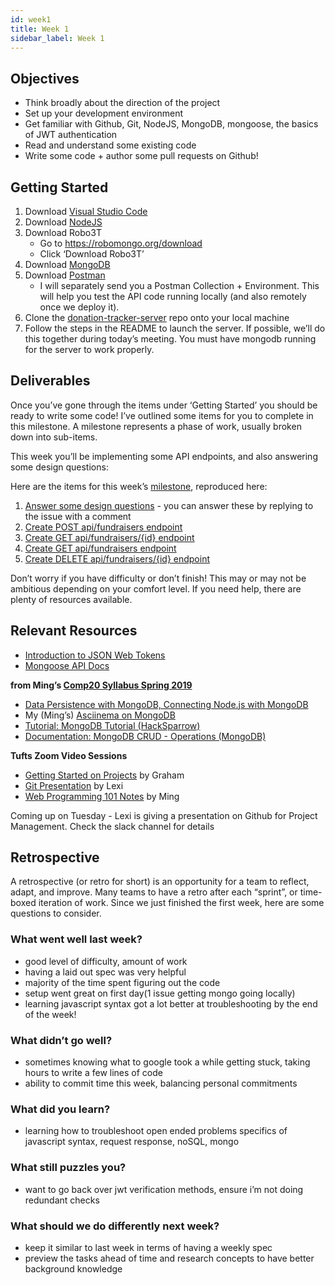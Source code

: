 ```yaml
---
id: week1
title: Week 1
sidebar_label: Week 1
---
```


## Objectives
- Think broadly about the direction of the project
- Set up your development environment
- Get familiar with Github, Git, NodeJS, MongoDB, mongoose, the basics of JWT authentication
- Read and understand some existing code
- Write some code + author some pull requests on Github!


## Getting Started
1. Download [Visual Studio Code](https://code.visualstudio.com/)
2. Download [NodeJS](https://nodejs.org/en/download/)
3. Download Robo3T
   - Go to https://robomongo.org/download
   - Click ‘Download Robo3T’
4. Download [MongoDB](https://www.mongodb.com/download-center/community)
5. Download [Postman](https://www.postman.com/downloads/)
   - I will separately send you a Postman Collection + Environment. This will help you test the API code running locally (and also remotely once we deploy it).
6. Clone the [donation-tracker-server](https://github.com/jroth01/donation-tracker-server) repo onto your local machine
7. Follow the steps in the README to launch the server. If possible, we’ll do this together during today’s meeting. You must have mongodb running for the server to work properly.

## Deliverables
Once you’ve gone through the items under ‘Getting Started’ you should be ready to write some code! I’ve outlined some items for you to complete in this milestone. A milestone represents a phase of work, usually broken down into sub-items. 

This week you’ll be implementing some API endpoints, and also answering some design questions:

Here are the items for this week’s [milestone](https://github.com/jroth01/donation-tracker-server/milestone/1), reproduced here:
1. [Answer some design questions](https://github.com/jroth01/donation-tracker-server/issues/5) - you can answer these by replying to the issue with a comment
2. [Create POST api/fundraisers endpoint](https://github.com/jroth01/donation-tracker-server/issues/1)
3. [Create GET api/fundraisers/{id} endpoint](https://github.com/jroth01/donation-tracker-server/issues/2)
4. [Create GET api/fundraisers endpoint](https://github.com/jroth01/donation-tracker-server/issues/4)
5. [Create DELETE api/fundraisers/{id} endpoint](https://github.com/jroth01/donation-tracker-server/issues/3)

Don’t worry if you have difficulty or don’t finish! This may or may not be ambitious depending on your comfort level. If you need help, there are plenty of resources available.

## Relevant Resources
- [Introduction to JSON Web Tokens](https://jwt.io/introduction/)
- [Mongoose API Docs](https://mongoosejs.com/docs/api.html)

**from Ming’s [Comp20 Syllabus Spring 2019](https://tuftsdev.github.io/WebProgramming/index-spring2019.html)**
- [Data Persistence with MongoDB, Connecting Node.js with MongoDB](https://tuftsdev.github.io/WebProgramming/notes/mongodb.html)
- My (Ming’s) [Asciinema on MongoDB](https://asciinema.org/a/40328)
- [Tutorial: MongoDB Tutorial (HackSparrow)](http://www.hacksparrow.com/the-mongodb-tutorial.html)
- [Documentation: MongoDB CRUD - Operations (MongoDB)](https://docs.mongodb.com/manual/crud/)

**Tufts Zoom Video Sessions**
- [Getting Started on Projects](https://tuftscscodeforgood.slack.com/files/U0139BK24TF/F015KEJ583A/zoom_0.mp4) by Graham 
- [Git Presentation](https://tuftscscodeforgood.slack.com/archives/C0143UYBHP0/p1591315508066400) by Lexi
- [Web Programming 101 Notes](https://tuftscscodeforgood.slack.com/files/T012S4H091Q/F014HBR8431?origin_team=T012S4H091Q) by Ming

Coming up on Tuesday - Lexi is giving a presentation on Github for Project Management. Check the slack channel for details

## Retrospective
A retrospective (or retro for short) is an opportunity for a team to reflect, adapt, and improve. Many teams to have a retro after each “sprint”, or time-boxed iteration of work. Since we just finished the first week, here are some questions to consider.

### What went well last week?
- good level of difficulty, amount of work
- having a laid out spec was very helpful
- majority of the time spent figuring out the code
- setup went great on first day(1 issue getting mongo going locally)
- learning javascript syntax
got a lot better at troubleshooting by the end of the week!

### What didn’t go well?
- sometimes knowing what to google took a while
getting stuck, taking hours to write a few lines of code
- ability to commit time this week, balancing personal commitments 

### What did you learn?
- learning how to troubleshoot open ended problems
specifics of javascript syntax, request response, noSQL, mongo

### What still puzzles you?
- want to go back over jwt verification methods, ensure i’m not doing redundant checks 

### What should we do differently next week?
- keep it similar to last week in terms of having a weekly spec
- preview the tasks ahead of time and research concepts to have better background knowledge
